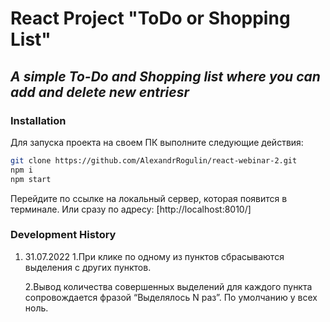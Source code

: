 # React Project "ToDo or Shopping List"
## _A simple To-Do and Shopping list where you can add and delete new entriesr_

### Installation

Для запуска проекта на своем ПК выполните следующие действия:


```sh
git clone https://github.com/AlexandrRogulin/react-webinar-2.git
npm i
npm start
```

Перейдите по ссылке на локальный сервер, которая появится в терминале.
Или сразу по адресу: [http://localhost:8010/]

### Development History

1. 31.07.2022
    1.При клике по одному из пунктов сбрасываются выделения с других пунктов.
    
    2.Вывод количества совершенных выделений для каждого пункта сопровождается фразой “Выделялось N раз”. По умолчанию у всех ноль.

